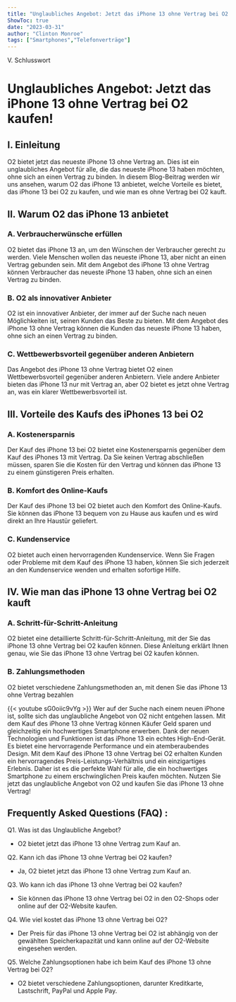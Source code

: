 ```yaml
---
title: "Unglaubliches Angebot: Jetzt das iPhone 13 ohne Vertrag bei O2 kaufen!"
ShowToc: true 
date: "2023-03-31"
author: "Clinton Monroe" 
tags: ["Smartphones","Telefonverträge"]
---
```

V. Schlusswort

# Unglaubliches Angebot: Jetzt das iPhone 13 ohne Vertrag bei O2 kaufen!

## I. Einleitung

O2 bietet jetzt das neueste iPhone 13 ohne Vertrag an. Dies ist ein unglaubliches Angebot für alle, die das neueste iPhone 13 haben möchten, ohne sich an einen Vertrag zu binden. In diesem Blog-Beitrag werden wir uns ansehen, warum O2 das iPhone 13 anbietet, welche Vorteile es bietet, das iPhone 13 bei O2 zu kaufen, und wie man es ohne Vertrag bei O2 kauft.

## II. Warum O2 das iPhone 13 anbietet

### A. Verbraucherwünsche erfüllen

O2 bietet das iPhone 13 an, um den Wünschen der Verbraucher gerecht zu werden. Viele Menschen wollen das neueste iPhone 13, aber nicht an einen Vertrag gebunden sein. Mit dem Angebot des iPhone 13 ohne Vertrag können Verbraucher das neueste iPhone 13 haben, ohne sich an einen Vertrag zu binden.

### B. O2 als innovativer Anbieter

O2 ist ein innovativer Anbieter, der immer auf der Suche nach neuen Möglichkeiten ist, seinen Kunden das Beste zu bieten. Mit dem Angebot des iPhone 13 ohne Vertrag können die Kunden das neueste iPhone 13 haben, ohne sich an einen Vertrag zu binden.

### C. Wettbewerbsvorteil gegenüber anderen Anbietern

Das Angebot des iPhone 13 ohne Vertrag bietet O2 einen Wettbewerbsvorteil gegenüber anderen Anbietern. Viele andere Anbieter bieten das iPhone 13 nur mit Vertrag an, aber O2 bietet es jetzt ohne Vertrag an, was ein klarer Wettbewerbsvorteil ist.

## III. Vorteile des Kaufs des iPhones 13 bei O2

### A. Kostenersparnis

Der Kauf des iPhone 13 bei O2 bietet eine Kostenersparnis gegenüber dem Kauf des iPhones 13 mit Vertrag. Da Sie keinen Vertrag abschließen müssen, sparen Sie die Kosten für den Vertrag und können das iPhone 13 zu einem günstigeren Preis erhalten.

### B. Komfort des Online-Kaufs

Der Kauf des iPhone 13 bei O2 bietet auch den Komfort des Online-Kaufs. Sie können das iPhone 13 bequem von zu Hause aus kaufen und es wird direkt an Ihre Haustür geliefert.

### C. Kundenservice

O2 bietet auch einen hervorragenden Kundenservice. Wenn Sie Fragen oder Probleme mit dem Kauf des iPhone 13 haben, können Sie sich jederzeit an den Kundenservice wenden und erhalten sofortige Hilfe.

## IV. Wie man das iPhone 13 ohne Vertrag bei O2 kauft

### A. Schritt-für-Schritt-Anleitung

O2 bietet eine detaillierte Schritt-für-Schritt-Anleitung, mit der Sie das iPhone 13 ohne Vertrag bei O2 kaufen können. Diese Anleitung erklärt Ihnen genau, wie Sie das iPhone 13 ohne Vertrag bei O2 kaufen können.

### B. Zahlungsmethoden

O2 bietet verschiedene Zahlungsmethoden an, mit denen Sie das iPhone 13 ohne Vertrag bezahlen

{{< youtube sG0oiic9vYg >}} 
Wer auf der Suche nach einem neuen iPhone ist, sollte sich das unglaubliche Angebot von O2 nicht entgehen lassen. Mit dem Kauf des iPhone 13 ohne Vertrag können Käufer Geld sparen und gleichzeitig ein hochwertiges Smartphone erwerben. Dank der neuen Technologien und Funktionen ist das iPhone 13 ein echtes High-End-Gerät. Es bietet eine hervorragende Performance und ein atemberaubendes Design. Mit dem Kauf des iPhone 13 ohne Vertrag bei O2 erhalten Kunden ein hervorragendes Preis-Leistungs-Verhältnis und ein einzigartiges Erlebnis. Daher ist es die perfekte Wahl für alle, die ein hochwertiges Smartphone zu einem erschwinglichen Preis kaufen möchten. Nutzen Sie jetzt das unglaubliche Angebot von O2 und kaufen Sie das iPhone 13 ohne Vertrag!

## Frequently Asked Questions (FAQ) :
Q1. Was ist das Unglaubliche Angebot?
- O2 bietet jetzt das iPhone 13 ohne Vertrag zum Kauf an.

Q2. Kann ich das iPhone 13 ohne Vertrag bei O2 kaufen?
- Ja, O2 bietet jetzt das iPhone 13 ohne Vertrag zum Kauf an.

Q3. Wo kann ich das iPhone 13 ohne Vertrag bei O2 kaufen?
- Sie können das iPhone 13 ohne Vertrag bei O2 in den O2-Shops oder online auf der O2-Website kaufen.

Q4. Wie viel kostet das iPhone 13 ohne Vertrag bei O2?
- Der Preis für das iPhone 13 ohne Vertrag bei O2 ist abhängig von der gewählten Speicherkapazität und kann online auf der O2-Website eingesehen werden.

Q5. Welche Zahlungsoptionen habe ich beim Kauf des iPhone 13 ohne Vertrag bei O2?
- O2 bietet verschiedene Zahlungsoptionen, darunter Kreditkarte, Lastschrift, PayPal und Apple Pay.


